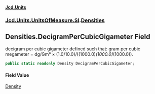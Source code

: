 #### [Jcd.Units](index.md 'index')

### [Jcd.Units.UnitsOfMeasure.SI](Jcd.Units.UnitsOfMeasure.SI.md 'Jcd.Units.UnitsOfMeasure.SI').[Densities](Densities.md 'Jcd.Units.UnitsOfMeasure.SI.Densities')

## Densities.DecigramPerCubicGigameter Field

decigram per cubic gigameter defined such that: gram per cubic megameter = dg/Gm³ ×
(1.0/10.0)/((1000.0)*(1000.0)*(1000.0)).

```csharp
public static readonly Density DecigramPerCubicGigameter;
```

#### Field Value

[Density](Density.md 'Jcd.Units.UnitTypes.Density')